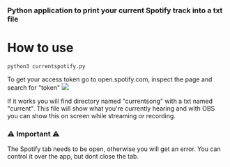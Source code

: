 ### Python application to print your current Spotify track into a txt file

# How to use
`python3 currentspotify.py`

To get your access token go to open.spotify.com, inspect the page and search for "token"
<img src=https://i.imgur.com/jix0aRC.png>

If it works you will find directory named "currentsong" with a txt named "current".
This file will show what you're currently hearing and with OBS you can show this on screen while streaming or recording.

### :warning: Important :warning:
The Spotify tab needs to be open, otherwise you will get an error.
You can control it over the app, but dont close the tab.
